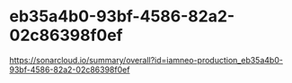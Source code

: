 # eb35a4b0-93bf-4586-82a2-02c86398f0ef
https://sonarcloud.io/summary/overall?id=iamneo-production_eb35a4b0-93bf-4586-82a2-02c86398f0ef
